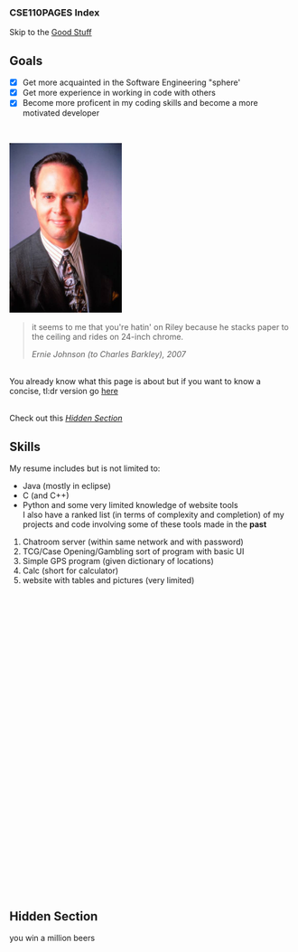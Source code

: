 ### CSE110PAGES Index

Skip to the [Good Stuff](#skills)

## Goals
- [X] Get more acquainted in the Software Engineering "sphere'
- [X] Get more experience in working in code with others
- [X] Become more proficent in my coding skills and become a more motivated developer
<br>




<img src="https://github.com/bryab-edu/cse110pages/blob/main/indexFiles/ernie-mf-johnson.png" height="300"> <br>
> it seems to me that you're hatin' on Riley because he stacks paper to the ceiling and rides on 24-inch chrome.
>
> *Ernie Johnson (to Charles Barkley), 2007* <br>


<br> You already know what this page is about but if you want to know a concise, tl:dr version go [here](README.md)


<br> Check out this [_Hidden Section_](#hidden-section)


## Skills
My resume includes but is not limited to: <br>
- Java (mostly in eclipse)
- C (and C++)
- Python
and some very limited knowledge of website tools <br>
I also have a ranked list (in terms of complexity and completion) of my projects and code involving some of these tools made in the **past**
1. Chatroom server (within same network and with password)
2. TCG/Case Opening/Gambling sort of program with basic UI
3. Simple GPS program (given dictionary of locations)
4. Calc (short for calculator)
5. website with tables and pictures (very limited)
<br><br><br><br><br><br><br><br><br><br><br><br><br><br><br><br><br><br><br><br><br><br><br><br><br><br><br><br><br><br><br><br><br>
## Hidden Section
you win a million beers

